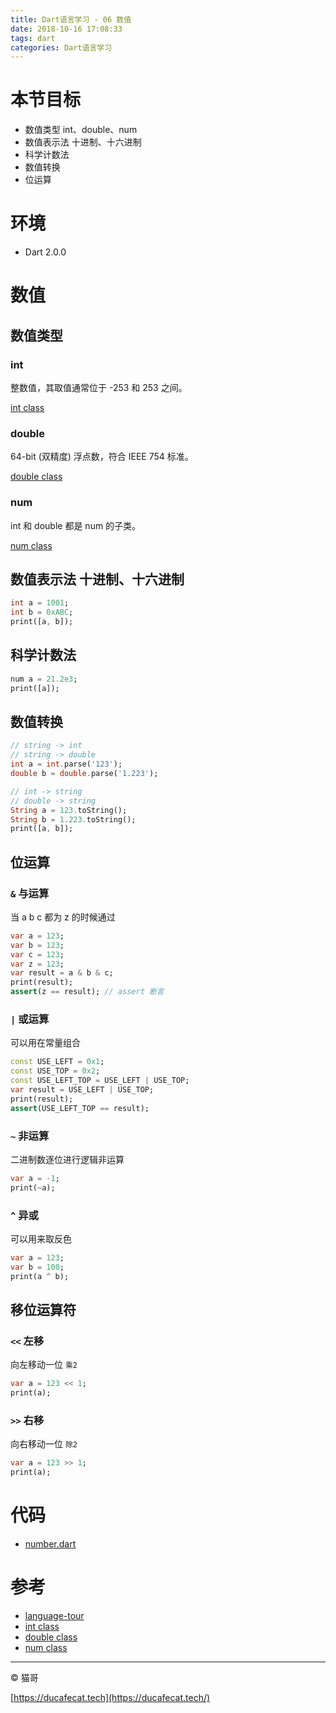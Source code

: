 ```yaml
---
title: Dart语言学习 - 06 数值
date: 2018-10-16 17:08:33
tags: dart
categories: Dart语言学习
---
```


# 本节目标

- 数值类型 int、double、num
- 数值表示法 十进制、十六进制
- 科学计数法
- 数值转换
- 位运算

# 环境

- Dart 2.0.0

# 数值

## 数值类型

### int

整数值，其取值通常位于 -253 和 253 之间。

[int class](https://api.dartlang.org/stable/2.0.0/dart-core/int-class.html)

### double

64-bit (双精度) 浮点数，符合 IEEE 754 标准。

[double class](https://api.dartlang.org/stable/2.0.0/dart-core/double-class.html)

### num

int 和 double 都是 num 的子类。

[num class](https://api.dartlang.org/stable/2.0.0/dart-core/num-class.html)

## 数值表示法 十进制、十六进制

```dart
int a = 1001;
int b = 0xABC;
print([a, b]);
```

## 科学计数法

```dart
num a = 21.2e3;
print([a]);
```

## 数值转换

```dart
// string -> int
// string -> double
int a = int.parse('123');
double b = double.parse('1.223');

// int -> string
// double -> string
String a = 123.toString();
String b = 1.223.toString();
print([a, b]);
```

## 位运算

### `&` 与运算

当 a b c 都为 z 的时候通过

```dart
var a = 123;
var b = 123;
var c = 123;
var z = 123;
var result = a & b & c;
print(result);
assert(z == result); // assert 断言
```

### `|` 或运算

可以用在常量组合

```dart
const USE_LEFT = 0x1;
const USE_TOP = 0x2;
const USE_LEFT_TOP = USE_LEFT | USE_TOP;
var result = USE_LEFT | USE_TOP;
print(result);
assert(USE_LEFT_TOP == result);
```

### `~` 非运算

二进制数逐位进行逻辑非运算

```dart
var a = -1;
print(~a);
```

### `^` 异或

可以用来取反色

```dart
var a = 123;
var b = 100;
print(a ^ b);
```

## 移位运算符

### `<<` 左移

向左移动一位 `乘2`

```dart
var a = 123 << 1;
print(a);
```

### `>>` 右移

向右移动一位 `除2`

```dart
var a = 123 >> 1;
print(a);
```

# 代码

- [number.dart](https://github.com/ducafecat/dart-learn/blob/master/06-%E6%95%B0%E5%80%BC/number.dart)

# 参考

- [language-tour](https://www.dartlang.org/guides/language/language-tour)
- [int class](https://api.dartlang.org/stable/2.0.0/dart-core/int-class.html)
- [double class](https://api.dartlang.org/stable/2.0.0/dart-core/double-class.html)
- [num class](https://api.dartlang.org/stable/2.0.0/dart-core/num-class.html)

----

© 猫哥

[https://ducafecat.tech](https://ducafecat.tech/)
